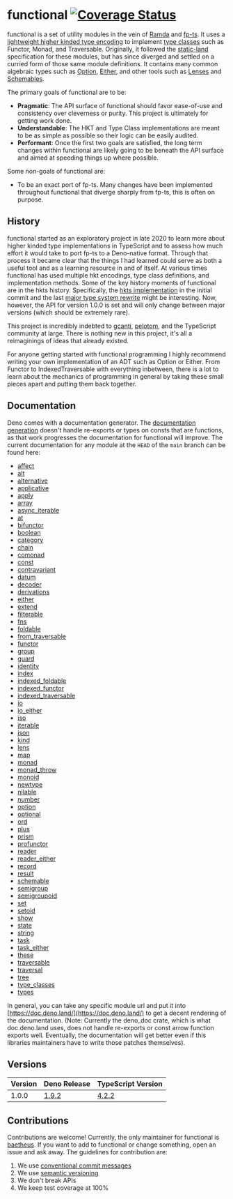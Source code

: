 # functional [![Coverage Status](https://coveralls.io/repos/github/nullpub/fun/badge.svg?branch=main)](https://coveralls.io/github/nullpub/fun?branch=main)

functional is a set of utility modules in the vein of
[Ramda](https://ramdajs.com/) and [fp-ts](https://gcanti.github.io/fp-ts/). It
uses a
[lightweight higher kinded type encoding](https://github.com/nullpub/fun/blob/main/hkt.ts)
to implement
[type classes](https://github.com/nullpub/fun/blob/main/type_classes.ts) such as
Functor, Monad, and Traversable. Originally, it followed the
[static-land](https://github.com/fantasyland/static-land/blob/master/docs/spec.md)
specification for these modules, but has since diverged and settled on a curried
form of those same module definitions. It contains many common algebraic types
such as [Option](https://github.com/nullpub/fun/blob/main/option.ts),
[Either](https://github.com/nullpub/fun/blob/main/either.ts), and other tools
such as [Lenses](https://github.com/nullpub/fun/blob/main/optics/lens.ts) and
[Schemables](https://github.com/nullpub/fun/blob/main/schemable/schemable.ts).

The primary goals of functional are to be:

- **Pragmatic**: The API surface of functional should favor ease-of-use and
  consistency over cleverness or purity. This project is ultimately for getting
  work done.
- **Understandable**: The HKT and Type Class implementations are meant to be as
  simple as possible so their logic can be easily audited.
- **Performant**: Once the first two goals are satisfied, the long term changes
  within functional are likely going to be beneath the API surface and aimed at
  speeding things up where possible.

Some non-goals of functional are:

- To be an exact port of fp-ts. Many changes have been implemented throughout
  functional that diverge sharply from fp-ts, this is often on purpose.

## History

functional started as an exploratory project in late 2020 to learn more about
higher kinded type implementations in TypeScript and to assess how much effort
it would take to port fp-ts to a Deno-native format. Through that process it
became clear that the things I had learned could serve as both a useful tool and
as a learning resource in and of itself. At various times functional has used
multiple hkt encodings, type class definitions, and implementation methods. Some
of the key history moments of functional are in the hkts history. Specifically,
the
[hkts implementation](https://github.com/nullpub/hkts/commit/684e3e56c2d6ae7313fc70c2f35a942c8abad8d8)
in the initial commit and the last
[major type system rewrite](https://github.com/nullpub/hkts/tree/32ddaa0ddde4d437807a66e914c7854867ed847d)
might be interesting. Now, however, the API for version 1.0.0 is set and will
only change between major versions (which should be extremely rare).

This project is incredibly indebted to [gcanti](https://github.com/gcanti),
[pelotom](https://github.com/pelotom), and the TypeScript community at large.
There is nothing new in this project, it's all a reimaginings of ideas that
already existed.

For anyone getting started with functional programming I highly recommend
writing your own implementation of an ADT such as Option or Either. From Functor
to IndexedTraversable with everything inbetween, there is a lot to learn about
the mechanics of programming in general by taking these small pieces apart and
putting them back together.

## Documentation

Deno comes with a documentation generator. The
[documentation generation](https://github.com/denoland/deno_doc) doesn't handle
re-exports or types on consts that are functions, as that work progresses the
documentation for functional will improve. The current documentation for any
module at the `HEAD` of the `main` branch can be found here:

- [affect](https://doc.deno.land/https://raw.githubusercontent.com/nullpub/fun/main/affect.ts)
- [alt](https://doc.deno.land/https://raw.githubusercontent.com/nullpub/fun/main/alt.ts)
- [alternative](https://doc.deno.land/https://raw.githubusercontent.com/nullpub/fun/main/alternative.ts)
- [applicative](https://doc.deno.land/https://raw.githubusercontent.com/nullpub/fun/main/applicative.ts)
- [apply](https://doc.deno.land/https://raw.githubusercontent.com/nullpub/fun/main/apply.ts)
- [array](https://doc.deno.land/https://raw.githubusercontent.com/nullpub/fun/main/array.ts)
- [async_iterable](https://doc.deno.land/https://raw.githubusercontent.com/nullpub/fun/main/async_iterable.ts)
- [at](https://doc.deno.land/https://raw.githubusercontent.com/nullpub/fun/main/at.ts)
- [bifunctor](https://doc.deno.land/https://raw.githubusercontent.com/nullpub/fun/main/bifunctor.ts)
- [boolean](https://doc.deno.land/https://raw.githubusercontent.com/nullpub/fun/main/boolean.ts)
- [category](https://doc.deno.land/https://raw.githubusercontent.com/nullpub/fun/main/category.ts)
- [chain](https://doc.deno.land/https://raw.githubusercontent.com/nullpub/fun/main/chain.ts)
- [comonad](https://doc.deno.land/https://raw.githubusercontent.com/nullpub/fun/main/comonad.ts)
- [const](https://doc.deno.land/https://raw.githubusercontent.com/nullpub/fun/main/const.ts)
- [contravariant](https://doc.deno.land/https://raw.githubusercontent.com/nullpub/fun/main/contravariant.ts)
- [datum](https://doc.deno.land/https://raw.githubusercontent.com/nullpub/fun/main/datum.ts)
- [decoder](https://doc.deno.land/https://raw.githubusercontent.com/nullpub/fun/main/decoder.ts)
- [derivations](https://doc.deno.land/https://raw.githubusercontent.com/nullpub/fun/main/derivations.ts)
- [either](https://doc.deno.land/https://raw.githubusercontent.com/nullpub/fun/main/either.ts)
- [extend](https://doc.deno.land/https://raw.githubusercontent.com/nullpub/fun/main/extend.ts)
- [filterable](https://doc.deno.land/https://raw.githubusercontent.com/nullpub/fun/main/filterable.ts)
- [fns](https://doc.deno.land/https://raw.githubusercontent.com/nullpub/fun/main/fns.ts)
- [foldable](https://doc.deno.land/https://raw.githubusercontent.com/nullpub/fun/main/foldable.ts)
- [from_traversable](https://doc.deno.land/https://raw.githubusercontent.com/nullpub/fun/main/from_traversable.ts)
- [functor](https://doc.deno.land/https://raw.githubusercontent.com/nullpub/fun/main/functor.ts)
- [group](https://doc.deno.land/https://raw.githubusercontent.com/nullpub/fun/main/group.ts)
- [guard](https://doc.deno.land/https://raw.githubusercontent.com/nullpub/fun/main/guard.ts)
- [identity](https://doc.deno.land/https://raw.githubusercontent.com/nullpub/fun/main/identity.ts)
- [index](https://doc.deno.land/https://raw.githubusercontent.com/nullpub/fun/main/index.ts)
- [indexed_foldable](https://doc.deno.land/https://raw.githubusercontent.com/nullpub/fun/main/indexed_foldable.ts)
- [indexed_functor](https://doc.deno.land/https://raw.githubusercontent.com/nullpub/fun/main/indexed_functor.ts)
- [indexed_traversable](https://doc.deno.land/https://raw.githubusercontent.com/nullpub/fun/main/indexed_traversable.ts)
- [io](https://doc.deno.land/https://raw.githubusercontent.com/nullpub/fun/main/io.ts)
- [io_either](https://doc.deno.land/https://raw.githubusercontent.com/nullpub/fun/main/io_either.ts)
- [iso](https://doc.deno.land/https://raw.githubusercontent.com/nullpub/fun/main/iso.ts)
- [iterable](https://doc.deno.land/https://raw.githubusercontent.com/nullpub/fun/main/iterable.ts)
- [json](https://doc.deno.land/https://raw.githubusercontent.com/nullpub/fun/main/json.ts)
- [kind](https://doc.deno.land/https://raw.githubusercontent.com/nullpub/fun/main/kind.ts)
- [lens](https://doc.deno.land/https://raw.githubusercontent.com/nullpub/fun/main/lens.ts)
- [map](https://doc.deno.land/https://raw.githubusercontent.com/nullpub/fun/main/map.ts)
- [monad](https://doc.deno.land/https://raw.githubusercontent.com/nullpub/fun/main/monad.ts)
- [monad_throw](https://doc.deno.land/https://raw.githubusercontent.com/nullpub/fun/main/monad_throw.ts)
- [monoid](https://doc.deno.land/https://raw.githubusercontent.com/nullpub/fun/main/monoid.ts)
- [newtype](https://doc.deno.land/https://raw.githubusercontent.com/nullpub/fun/main/newtype.ts)
- [nilable](https://doc.deno.land/https://raw.githubusercontent.com/nullpub/fun/main/nilable.ts)
- [number](https://doc.deno.land/https://raw.githubusercontent.com/nullpub/fun/main/number.ts)
- [option](https://doc.deno.land/https://raw.githubusercontent.com/nullpub/fun/main/option.ts)
- [optional](https://doc.deno.land/https://raw.githubusercontent.com/nullpub/fun/main/optional.ts)
- [ord](https://doc.deno.land/https://raw.githubusercontent.com/nullpub/fun/main/ord.ts)
- [plus](https://doc.deno.land/https://raw.githubusercontent.com/nullpub/fun/main/plus.ts)
- [prism](https://doc.deno.land/https://raw.githubusercontent.com/nullpub/fun/main/prism.ts)
- [profunctor](https://doc.deno.land/https://raw.githubusercontent.com/nullpub/fun/main/profunctor.ts)
- [reader](https://doc.deno.land/https://raw.githubusercontent.com/nullpub/fun/main/reader.ts)
- [reader_either](https://doc.deno.land/https://raw.githubusercontent.com/nullpub/fun/main/reader_either.ts)
- [record](https://doc.deno.land/https://raw.githubusercontent.com/nullpub/fun/main/record.ts)
- [result](https://doc.deno.land/https://raw.githubusercontent.com/nullpub/fun/main/result.ts)
- [schemable](https://doc.deno.land/https://raw.githubusercontent.com/nullpub/fun/main/schemable.ts)
- [semigroup](https://doc.deno.land/https://raw.githubusercontent.com/nullpub/fun/main/semigroup.ts)
- [semigroupoid](https://doc.deno.land/https://raw.githubusercontent.com/nullpub/fun/main/semigroupoid.ts)
- [set](https://doc.deno.land/https://raw.githubusercontent.com/nullpub/fun/main/set.ts)
- [setoid](https://doc.deno.land/https://raw.githubusercontent.com/nullpub/fun/main/setoid.ts)
- [show](https://doc.deno.land/https://raw.githubusercontent.com/nullpub/fun/main/show.ts)
- [state](https://doc.deno.land/https://raw.githubusercontent.com/nullpub/fun/main/state.ts)
- [string](https://doc.deno.land/https://raw.githubusercontent.com/nullpub/fun/main/string.ts)
- [task](https://doc.deno.land/https://raw.githubusercontent.com/nullpub/fun/main/task.ts)
- [task_either](https://doc.deno.land/https://raw.githubusercontent.com/nullpub/fun/main/task_either.ts)
- [these](https://doc.deno.land/https://raw.githubusercontent.com/nullpub/fun/main/these.ts)
- [traversable](https://doc.deno.land/https://raw.githubusercontent.com/nullpub/fun/main/traversable.ts)
- [traversal](https://doc.deno.land/https://raw.githubusercontent.com/nullpub/fun/main/traversal.ts)
- [tree](https://doc.deno.land/https://raw.githubusercontent.com/nullpub/fun/main/tree.ts)
- [type_classes](https://doc.deno.land/https://raw.githubusercontent.com/nullpub/fun/main/type_classes.ts)
- [types](https://doc.deno.land/https://raw.githubusercontent.com/nullpub/fun/main/types.ts)

In general, you can take any specific module url and put it into
[https://doc.deno.land/](https://doc.deno.land/) to get a decent rendering of
the documentation. (Note: Currently the deno_doc crate, which is what
doc.deno.land uses, does not handle re-exports or const arrow function exports
well. Eventually, the documentation will get better even if this libraries
maintainers have to write those patches themselves).

## Versions

| Version | Deno Release                                                  | TypeScript Version                                                   |
| ------- | ------------------------------------------------------------- | -------------------------------------------------------------------- |
| 1.0.0   | [1.9.2](https://github.com/denoland/deno/releases/tag/v1.9.2) | [4.2.2](https://github.com/microsoft/TypeScript/releases/tag/v4.2.2) |

## Contributions

Contributions are welcome! Currently, the only maintainer for functional is
[baetheus](https://github.com/baetheus). If you want to add to functional or
change something, open an issue and ask away. The guidelines for contribution
are:

1. We use
   [conventional commit messages](https://www.conventionalcommits.org/en/v1.0.0/)
2. We use [semantic versioning](https://semver.org/)
3. We don't break APIs
4. We keep test coverage at 100%
